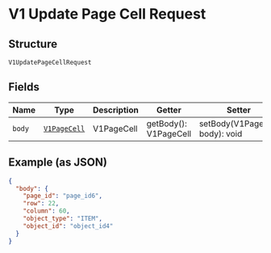 
# V1 Update Page Cell Request

## Structure

`V1UpdatePageCellRequest`

## Fields

| Name | Type | Description | Getter | Setter |
|  --- | --- | --- | --- | --- |
| `body` | [`V1PageCell`](/doc/models/v1-page-cell.md) | V1PageCell | getBody(): V1PageCell | setBody(V1PageCell body): void |

## Example (as JSON)

```json
{
  "body": {
    "page_id": "page_id6",
    "row": 22,
    "column": 60,
    "object_type": "ITEM",
    "object_id": "object_id4"
  }
}
```

